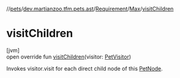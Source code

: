 //[pets](../../../../index.md)/[dev.martianzoo.tfm.pets.ast](../../index.md)/[Requirement](../index.md)/[Max](index.md)/[visitChildren](visit-children.md)

# visitChildren

[jvm]\
open override fun [visitChildren](visit-children.md)(visitor: [PetVisitor](../../../dev.martianzoo.tfm.pets/-pet-visitor/index.md))

Invokes visitor.visit for each direct child node of this [PetNode](../../-pet-node/index.md).
